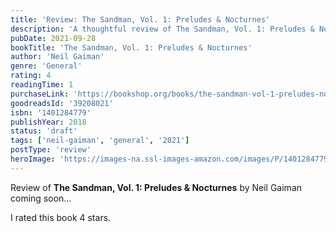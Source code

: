 ```yaml
---
title: 'Review: The Sandman, Vol. 1: Preludes & Nocturnes'
description: 'A thoughtful review of The Sandman, Vol. 1: Preludes & Nocturnes by Neil Gaiman'
pubDate: 2021-09-28
bookTitle: 'The Sandman, Vol. 1: Preludes & Nocturnes'
author: 'Neil Gaiman'
genre: 'General'
rating: 4
readingTime: 1
purchaseLink: 'https://bookshop.org/books/the-sandman-vol-1-preludes-nocturnes/9781401284770'
goodreadsId: '39208021'
isbn: '1401284779'
publishYear: 2018
status: 'draft'
tags: ['neil-gaiman', 'general', '2021']
postType: 'review'
heroImage: 'https://images-na.ssl-images-amazon.com/images/P/1401284779.01.L.jpg'
---
```


Review of **The Sandman, Vol. 1: Preludes & Nocturnes** by Neil Gaiman coming soon...

I rated this book 4 stars.